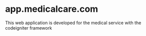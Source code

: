 # app.medicalcare.com
This web application is developed for the medical service with the codeigniter framework
